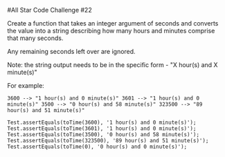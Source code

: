#All Star Code Challenge #22

Create a function that takes an integer argument of seconds and converts the value into a string describing how many hours and minutes comprise that many seconds.

Any remaining seconds left over are ignored.

Note: the string output needs to be in the specific form - "X hour(s) and X minute(s)"

For example:

`3600 --> "1 hour(s) and 0 minute(s)"
3601 --> "1 hour(s) and 0 minute(s)"
3500 --> "0 hour(s) and 58 minute(s)"
323500 --> "89 hour(s) and 51 minute(s)"`

`Test.assertEquals(toTime(3600), '1 hour(s) and 0 minute(s)');
Test.assertEquals(toTime(3601), '1 hour(s) and 0 minute(s)');
Test.assertEquals(toTime(3500), '0 hour(s) and 58 minute(s)');
Test.assertEquals(toTime(323500), '89 hour(s) and 51 minute(s)');
Test.assertEquals(toTime(0), '0 hour(s) and 0 minute(s)');  `